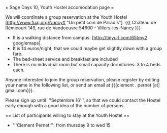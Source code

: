 = Sage Days 10, Youth Hostel accomodation page =

We will coordinate a group reservation at the Youth Hostel [http://www.fuaj.org/Nancy# "Un petit coin de Paradis"].
{{{
Château de Rémicourt
149, rue de Vandoeuvre
54600 - Villers-les-Nancy
}}}

 * It is a walking distance from campus: [http://tinyurl.com/65tmy2 googlemaps].
 * It is 14 euros/night, that we could maybe get slightly down with a group fare.
 * The bed-sheet service and breakfast are included
 * There is no individual room but small capacity dormitories: 3 to 4 beds each.

Anyone interested to join the group reservation, please register by editing your name in the following list, or send an email at {{{clement . pernet [at] gmail.com}}}.

Please sign up until '''Septembre 16''', so that we could contact the Hostel early enough with a good idea of the number of persons.

== List of participants willing to stay at the Youth Hostel ==

 * '''Clement Pernet''': from thursday 9 to wed 15
